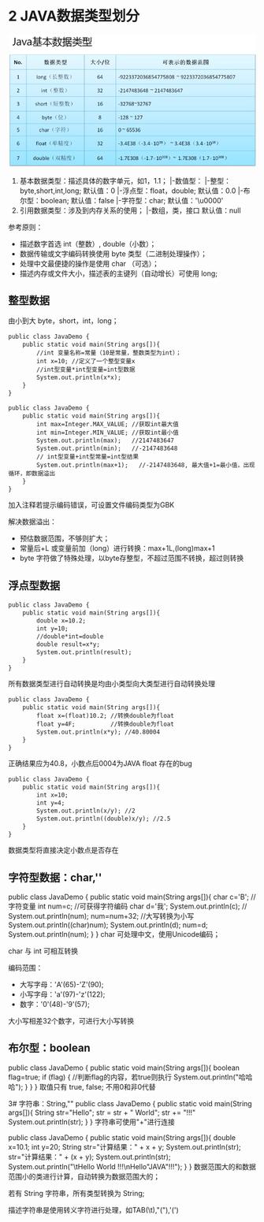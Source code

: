 # 2 JAVA数据类型划分

![JAVA基本数据类型](https://github.com/JCancy/JAVA/blob/master/picture/%E5%9F%BA%E6%9C%AC%E6%95%B0%E6%8D%AE%E7%B1%BB%E5%9E%8B.PNG)

1. 基本数据类型：描述具体的数字单元，如1，1.1；
	|-数值型：
		|-整型：byte,short,int,long; 默认值：0
		|-浮点型：float，double;     默认值：0.0
	|-布尔型：boolean;               默认值：false
	|-字符型：char;                  默认值：'\u0000'
2. 引用数据类型：涉及到内存关系的使用；
	|-数组，类，接口                 默认值：null

参考原则：
* 描述数字首选 int（整数）, double（小数）；
* 数据传输或文字编码转换使用 byte 类型（二进制处理操作）；
* 处理中文最便捷的操作是使用 char （可选）；
* 描述内存或文件大小，描述表的主键列（自动增长）可使用 long;


## 整型数据
由小到大 byte，short，int，long；
```
public class JavaDemo {
	public static void main(String args[]){
		//int 变量名称=常量（10是常量，整数类型为int）；
		int x=10; //定义了一个整型变量x
		//int型变量*int型变量=int型数据
		System.out.println(x*x);
	}
}
```

```
public class JavaDemo {
	public static void main(String args[]){
		int max=Integer.MAX_VALUE; //获取int最大值
		int min=Integer.MIN_VALUE; //获取int最小值
		System.out.println(max);   //2147483647
		System.out.println(min);   //-2147483648
		// int型变量+int型常量=int型结果
		System.out.println(max+1);   //-2147483648, 最大值+1=最小值，出现循环，即数据溢出
	}
}
```
加入注释若提示编码错误，可设置文件编码类型为GBK

解决数据溢出：
* 预估数据范围，不够则扩大；
* 常量后+L 或变量前加（long）进行转换：max+1L,(long)max+1
* byte 字符做了特殊处理，以byte存整型，不超过范围不转换，超过则转换


## 浮点型数据
```
public class JavaDemo {
	public static void main(String args[]){
		double x=10.2;
		int y=10;
		//double*int=double
		double result=x*y;
		System.out.println(result);
	}
}
```
所有数据类型进行自动转换是均由小类型向大类型进行自动转换处理

```
public class JavaDemo {
	public static void main(String args[]){
		float x=(float)10.2; //转换double为float
		float y=4F;          //转换double为float
		System.out.println(x*y); //40.80004
	}
}
```
正确结果应为40.8，小数点后0004为JAVA float 存在的bug

```
public class JavaDemo {
	public static void main(String args[]){
		int x=10;
		int y=4;
		System.out.println(x/y); //2
		System.out.println((double)x/y); //2.5
	}
}
```
数据类型将直接决定小数点是否存在


## 字符型数据：char,''
public class JavaDemo {
	public static void main(String args[]){
		char c='B'; //字符变量
		int num=c; //可获得字符编码
		char d='我';
		System.out.println(c); //
		System.out.println(num); 
		num=num+32; //大写转换为小写
		System.out.println((char)num);
		System.out.println(d);
		num=d;
		System.out.println(num);
	}
}
char 可处理中文，使用Unicode编码；

char 与 int 可相互转换

编码范围：
* 大写字母：'A'(65)-'Z'(90);
* 小写字母：'a'(97)-'z'(122);
* 数字：'0'(48)-'9'(57);

大小写相差32个数字，可进行大小写转换


## 布尔型：boolean
public class JavaDemo {
	public static void main(String args[]){
		boolean flag=true;
		if (flag) { //判断flag的内容，若true则执行
			System.out.println("哈哈哈"); 
		}
	}
}
取值只有 true, false; 不用0和非0代替
 

3# 字符串：String,""
public class JavaDemo {
	public static void main(String args[]){
		String str="Hello";
		str = str + " World";
		str += "!!!"
		System.out.println(str);
	}
}
字符串可使用"+"进行连接

public class JavaDemo {
	public static void main(String args[]){
		double x=10.1;
		int y=20;
		String str="计算结果：" + x + y;
		System.out.println(str);
		str="计算结果：" + (x + y);
		System.out.println(str);
		System.out.println("\tHello World !!!\nHello\"JAVA\"!!!");
	}
}
数据范围大的和数据范围小的类进行计算，自动转换为数据范围大的；

若有 String 字符串，所有类型转换为 String;

描述字符串是使用转义字符进行处理，如TAB(\t),"(\"),'(\')
